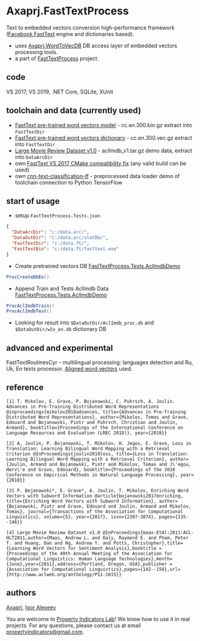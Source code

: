 # Axaprj.FastTextProcess
Text to embedded vectors conversion high-performance framework ([Facebook FastText](https://fasttext.cc) engine and dictionaries based).
- uses [Axaprj.WordToVecDB](https://github.com/Axaprj/FastTextProcess/tree/master/Axaprj.WordToVecDB) DB access layer of embedded vectors processing tools. 
- a part of [FastTextProcess](https://github.com/Axaprj/FastTextProcess) project.
 
## code
VS 2017, VS 2019, .NET Core, SQLite, XUnit

## toolchain and data (currently used)
- [FastText pre-trained word vectors model](https://s3-us-west-1.amazonaws.com/fasttext-vectors/cc.en.300.bin.gz) - cc.en.300.bin.gz extract into `FastTextDir`
- [FastText pre-trained word vectors dictionary](https://s3-us-west-1.amazonaws.com/fasttext-vectors/cc.en.300.vec.gz) - cc.en.300.vec.gz extract into `FastTextDir`
- [Large Movie Review Dataset v1.0](https://ai.stanford.edu/~amaas/data/sentiment/) - aclImdb_v1.tar.gz demo data, extract into `DataArcDir`
- own [FastText VS 2017 CMake compatibility fix](https://github.com/Axaprj/fastText) (any valid build can be used)
- own [cnn-text-classification-tf](https://github.com/Axaprj/cnn-text-classification-tf/blob/master/vocab_process_ft.3.py) - preprocessed data loader demo of toolchain connection to Python TensorFlow

## start of usage 
- setup `FastTextProcess.Tests.json`
```json
{
  "DataArcDir": "c:/data.arc/",
  "DataOutDir": "C:/data.arc/statDb/",
  "FastTextDir": "c:/data.ft/",
  "FastTextBin": "c:/data.ft/fasttext.exe"
}
```
- Create pretrained vectors DB [FastTextProcess.Tests.AclImdbDemo](https://github.com/Axaprj/FastTextProcess/blob/master/Tests/FastTextProcess.Tests/AclImdbDemo.cs)
```c#
ProcCreateDbEn()
```
- Append Train and Tests  AclImdb Data [FastTextProcess.Tests.AclImdbDemo](https://github.com/Axaprj/FastTextProcess/blob/master/Tests/FastTextProcess.Tests/AclImdbDemo.cs)
```c#
ProcAclImdbTrain()
ProcAclImdbTest()
```
- Looking for result into `$DataOutDir/AclImdb_proc.db` and `$DataOutDir/w2v_en.db` dictionary DB

## advanced and experimental
FastTextRoutinesCyr - multilingual processing: languages detection and Ru, Uk, En texts processor. 
[Aligned word vectors](https://fasttext.cc/docs/en/aligned-vectors.html) used.

## reference 
```
[1] T. Mikolov, E. Grave, P. Bojanowski, C. Puhrsch, A. Joulin. Advances in Pre-Training Distributed Word Representations @inproceedings{mikolov2018advances, title={Advances in Pre-Training Distributed Word Representations}, author={Mikolov, Tomas and Grave, Edouard and Bojanowski, Piotr and Puhrsch, Christian and Joulin, Armand}, booktitle={Proceedings of the International Conference on Language Resources and Evaluation (LREC 2018)}, year={2018}}
```
```
[2] A. Joulin, P. Bojanowski, T. Mikolov, H. Jegou, E. Grave, Loss in Translation: Learning Bilingual Word Mapping with a Retrieval Criterion @InProceedings{joulin2018loss, title={Loss in Translation: Learning Bilingual Word Mapping with a Retrieval Criterion}, author={Joulin, Armand and Bojanowski, Piotr and Mikolov, Tomas and J\'egou, Herv\'e and Grave, Edouard}, booktitle={Proceedings of the 2018 Conference on Empirical Methods in Natural Language Processing}, year={2018}}
```
```
[3] P. Bojanowski*, E. Grave*, A. Joulin, T. Mikolov, Enriching Word Vectors with Subword Information @article{bojanowski2017enriching, title={Enriching Word Vectors with Subword Information}, author={Bojanowski, Piotr and Grave, Edouard and Joulin, Armand and Mikolov, Tomas}, journal={Transactions of the Association for Computational Linguistics}, volume={5}, year={2017}, issn={2307-387X}, pages={135--146}}
```
```
[4] Large Movie Review Dataset v1.0 @InProceedings{maas-EtAl:2011:ACL-HLT2011,author={Maas, Andrew L. and Daly, Raymond E. and Pham, Peter T. and Huang, Dan and Ng, Andrew Y. and Potts, Christopher},title={Learning Word Vectors for Sentiment Analysis},booktitle = {Proceedings of the 49th Annual Meeting of the Association for Computational Linguistics: Human Language Technologies},month={June},year={2011},address={Portland, Oregon, USA},publisher ={Association for Computational Linguistics},pages={142--150},url={http://www.aclweb.org/anthology/P11-1015}}
```

## authors
[Axaprj](https://github.com/Axaprj), [Igor Alexeev](mailto:axaprj2000@yahoo.com) 

You are welcome to [Property Indicators Lab](https://propertyindicators.github.io/)! 
We know how to use it in real projects.
For any questions, please contact us at email propertyindicators@gmail.com.
